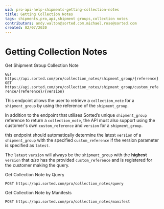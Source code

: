 ```yaml
---
uid: pro-api-help-shipments-getting-collection-notes
title: Getting Collection Notes
tags: shipments,pro,api,shipment groups,collection notes
contributors: andy.walton@sorted.com,michael.rose@sorted.com
created: 02/07/2020
---
```

# Getting Collection Notes

Get Shipment Group Collection Note

`GET https://api.sorted.com/pro/collection_notes/shipment_group/{reference}`
`GET https://api.sorted.com/pro/collection_notes/shipment_group/custom_reference/{reference}/{version}`

This endpoint allows the user to retrieve a `collection_note` for a `shipment_group` by using the reference of the `shipment_group`.

In addition to the endpoint that utilises Sorted’s unique `shipment_group` reference to return a `collection_note`, the API must also support using the customer's own `custom_reference` and `version` for a `shipment_group`.

this endpoint should automatically determine the latest `version` of a `shipment_group` with the specified `custom_reference` if the version parameter is specified as `latest`.

The `latest` `version` will always be the `shipment_group` with the **highest** `version` that *also* has the provided `custom_reference` and is registered for the customer making the query.

Get Collection Note by Query

`POST https://api.sorted.com/pro/collection_notes/query`

Get Collection Note by Manifests

`POST https://api.sorted.com/pro/collection_notes/manifest`
